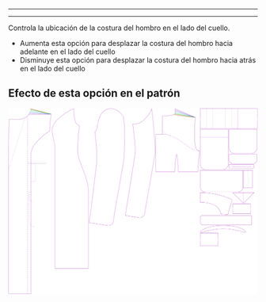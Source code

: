 ***

***

Controla la ubicación de la costura del hombro en el lado del cuello.

-   Aumenta esta opción para desplazar la costura del hombro hacia adelante en el lado del cuello
-   Disminuye esta opción para desplazar la costura del hombro hacia atrás en el lado del cuello

## Efecto de esta opción en el patrón

![Esta imagen muestra el efecto de esta opción superponiendo varias variantes que tienen un valor diferente para esta opción](carlita_s3collar_sample.svg "Efecto de esta opción en el patrón")
